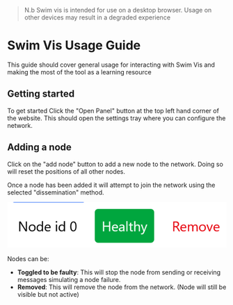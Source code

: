 > N.b Swim vis is intended for use on a desktop browser. Usage on other devices may result in a degraded experience
> 
# Swim Vis Usage Guide
This guide should cover general usage for interacting with Swim Vis and making the most of the tool as a learning resource

## Getting started
To get started Click the "Open Panel" button at the top left hand corner of the website. This should open the settings tray where you can configure the network.

## Adding a node
Click on the "add node" button to add a new node to the network. Doing so will reset the positions of all other nodes.

Once a node has been added it will attempt to join the network using the selected "dissemination" method. 

![node View](img/NodeView.png)

Nodes can be:
 - **Toggled to be faulty**: This will stop the node from sending or receiving messages simulating a node failure. 
 - **Removed**: This will remove the node from the network. (Node will still be visible but not active)